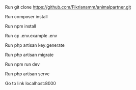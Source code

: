 Run git clone https://github.com/Fikrianamm/animalpartner.git

Run composer install

Run npm install

Run cp .env.example .env

Run php artisan key:generate

Run php artisan migrate

Run npm run dev

Run php artisan serve

Go to link localhost:8000
